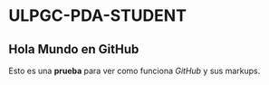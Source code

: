 # ULPGC-PDA-STUDENT
## Hola Mundo en GitHub

Esto es una **prueba** para ver como funciona *GitHub* y sus markups.
